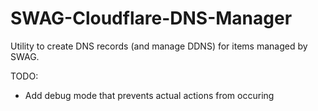 # SWAG-Cloudflare-DNS-Manager
Utility to create DNS records (and manage DDNS) for items managed by SWAG.

TODO:
- Add debug mode that prevents actual actions from occuring

